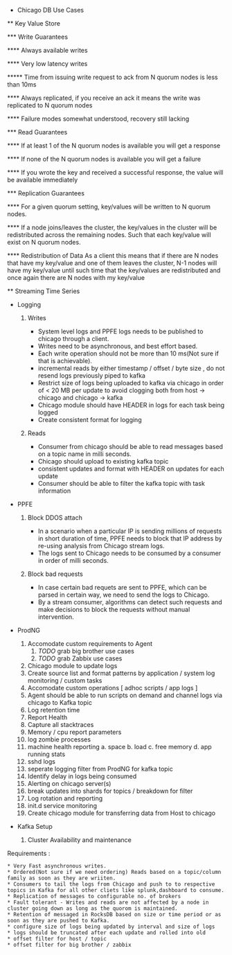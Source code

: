 * Chicago DB Use Cases

** Key Value Store

*** Write Guarantees

**** Always available writes

**** Very low latency writes

***** Time from issuing write request to ack from N quorum nodes is less than 10ms

**** Always replicated, if you receive an ack it means the write was replicated to N quorum nodes

**** Failure modes somewhat understood, recovery still lacking

*** Read Guarantees

**** If at least 1 of the N quorum nodes is available you will get a response

**** If none of the N quorum nodes is available you will get a failure

**** If you wrote the key and received a successful response, the value will be available immediately

*** Replication Guarantees

**** For a given quorum setting, key/values will be written to N quorum nodes.

**** If a node joins/leaves the cluster, the key/values in the cluster will be redistributed across the remaining nodes. Such that each key/value will exist on N quorum nodes.

**** Redistribution of Data
     As a client this means that if there are N nodes that have my
     key/value and one of them leaves the cluster, N-1 nodes will have
     my key/value until such time that the key/values are
     redistributed and once again there are N nodes with my key/value

** Streaming Time Series




* Logging

    1. Writes
        * System level logs and PPFE logs needs to be published to chicago through a client.
        * Writes need to be asynchronous, and best effort based.
        * Each write operation should not be more than 10 ms(Not sure if that is achievable).
        * incremental reads by either timestamp / offset / byte size , do not resend logs previously piped to kafka
        * Restrict size of logs being uploaded to kafka via chicago in order of < 20 MB per update to avoid clogging both from host -> chicago and chicago -> kafka 
        * Chicago module should have HEADER in logs for each task being logged 
        * Create consistent format for logging

    2. Reads
        * Consumer from chicago should be able to read messages based on a topic name in milli seconds.
        * Chicago should upload to existing kafka topic
        * consistent updates and format with HEADER on updates for each update
        * Consumer should be able to filter the kafka topic with task information 


* PPFE 
    1. Block DDOS attach
        *  In a scenario when a particular IP is sending millions of requests in short duration of time, PPFE needs to block that IP address by re-using analysis from Chicago stream logs.
        * The logs sent to Chicago needs to be consumed by a consumer in order of milli seconds.

    2. Block bad requests
        * In case certain bad requets are sent to PPFE, which can be parsed in certain way, we need to send the logs to Chicago.
        * By a stream consumer, algorithms can detect such requests and make decisions to block the requests without manual intervention.

* ProdNG 
    1. Accomodate custom requirements to Agent 
    	1. *TODO* grab big brother use cases 
    	2. *TODO* grab Zabbix use cases  
    2. Chicago module to update logs 
    3. Create source list and format patterns by application / system log monitoring / custom tasks 
    4. Accomodate custom operations [ adhoc scripts / app logs ] 
    5. Agent should be able to run scripts on demand and channel logs via chicago to Kafka topic 
    6. Log retention time
    7. Report Health
    8. Capture all stacktraces 
    9. Memory / cpu report parameters 
    10. log zombie processes 
    11. machine health reporting 
        a. space 
        b. load 
        c. free memory 
        d. app running stats  
    12. sshd logs 
    13. seperate logging filter from ProdNG for kafka topic 
    14. Identify delay in logs being consumed 
    15. Alerting on chicago server(s)
    16. break updates into shards for topics / breakdown for filter 
    17. Log rotation and reporting 
    18. init.d service monitoring 
    19. Create chicago module for transferring data from Host to chicago 


* Kafka Setup 
    1. Cluster Availability and maintenance

Requirements :

    * Very Fast asynchronous writes.
    * Ordered(Not sure if we need ordering) Reads based on a topic/column family as soon as they are wriiten.
    * Consumers to tail the logs from Chicago and push to to respective topics in Kafka for all other cliets like splunk,dashboard to consume.
    * Replication of messages to configurable no. of brokers
    * Fault tolerant - Writes and reads are not affected by a node in cluster going down as long as the quorom is maintained.
    * Retention of messaged in RocksDB based on size or time period or as soon as they are pushed to Kafka.
    * configure size of logs being updated by interval and size of logs 
    * logs should be truncated after each update and rolled into old 
    * offset filter for host / topic 
    * offset filter for big brother / zabbix
